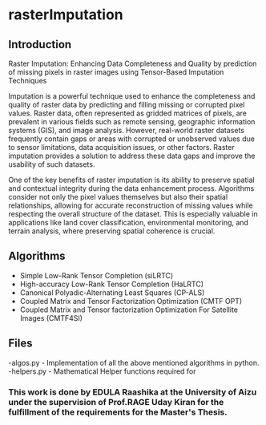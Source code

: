 # rasterImputation

## Introduction 
Raster Imputation: Enhancing Data Completeness and Quality by prediction of missing pixels in raster images using Tensor-Based Imputation Techniques 

Imputation is a powerful technique used to enhance the completeness and quality of raster data by predicting and filling missing or corrupted pixel values. Raster data, often represented as gridded matrices of pixels, are prevalent in various fields such as remote sensing, geographic information systems (GIS), and image analysis. However, real-world raster datasets frequently contain gaps or areas with corrupted or unobserved values due to sensor limitations, data acquisition issues, or other factors. Raster imputation provides a solution to address these data gaps and improve the usability of such datasets.

One of the key benefits of raster imputation is its ability to preserve spatial and contextual integrity during the data enhancement process. Algorithms consider not only the pixel values themselves but also their spatial relationships, allowing for accurate reconstruction of missing values while respecting the overall structure of the dataset. This is especially valuable in applications like land cover classification, environmental monitoring, and terrain analysis, where preserving spatial coherence is crucial.

## Algorithms 
- Simple Low-Rank Tensor Completion (siLRTC)
- High-accuracy Low-Rank Tensor Completion (HaLRTC)
- Canonical Polyadic-Alternating Least Squares (CP-ALS)
- Coupled Matrix and Tensor Factorization Optimization (CMTF OPT)
- Coupled Matrix and Tensor factorization Optimization For Satellite Images (CMTF4SI)

## Files
-algos.py - Implementation of all the above mentioned algorithms in python. 
-helpers.py - Mathematical Helper functions required for 


### This work is done by EDULA Raashika at the University of Aizu under the supervision of Prof.RAGE Uday Kiran for the fulfillment of the requirements for the Master's Thesis. 


